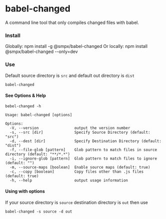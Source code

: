 # babel-changed
A command line tool that only compiles changed files with babel.

### Install

Globally:
	npm install -g @smpx/babel-changed
Or locally:
	npm install @smpx/babel-changed --only=dev

### Use
Default source directory is `src` and default out directory is `dist`

	babel-changed

#### See Options & Help

	bebel-changed -h
	
```
Usage: babel-changed [options]

Options:
  -V, --version                output the version number
  -s, --src [dir]              Specify Source Directory (default: "src")
  -d, --dest [dir]             Specify Destination Directory (default: "dist")
  -f, --file-glob [pattern]    Glob pattern to match files in source directory (default: "**/*.*")
  -i, --ignore-glob [pattern]  Glob pattern to match files to ignore (default: "")
  -m, --source-maps [boolean]  Enable source maps (default: true)
  -c, --copy [boolean]         Copy files other than .js files (default: true)
  -h, --help                   output usage information
```

#### Using with options

If your source directory is `source` destination directory is `out` then use

	babel-changed -s source -d out
